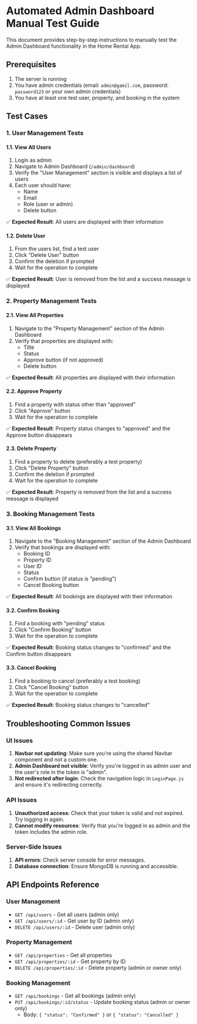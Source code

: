 # Automated Admin Dashboard Manual Test Guide

This document provides step-by-step instructions to manually test the Admin Dashboard functionality in the Home Rental App.

## Prerequisites

1. The server is running
2. You have admin credentials (email: `admin@gamil.com`, password: `password123` or your own admin credentials)
3. You have at least one test user, property, and booking in the system

## Test Cases

### 1. User Management Tests

#### 1.1. View All Users

1. Login as admin
2. Navigate to Admin Dashboard (`/admin/dashboard`)
3. Verify the "User Management" section is visible and displays a list of users
4. Each user should have:
   - Name
   - Email
   - Role (user or admin)
   - Delete button

✅ **Expected Result**: All users are displayed with their information

#### 1.2. Delete User

1. From the users list, find a test user
2. Click "Delete User" button
3. Confirm the deletion if prompted
4. Wait for the operation to complete

✅ **Expected Result**: User is removed from the list and a success message is displayed

### 2. Property Management Tests

#### 2.1. View All Properties

1. Navigate to the "Property Management" section of the Admin Dashboard
2. Verify that properties are displayed with:
   - Title
   - Status
   - Approve button (if not approved)
   - Delete button

✅ **Expected Result**: All properties are displayed with their information

#### 2.2. Approve Property

1. Find a property with status other than "approved"
2. Click "Approve" button
3. Wait for the operation to complete

✅ **Expected Result**: Property status changes to "approved" and the Approve button disappears

#### 2.3. Delete Property

1. Find a property to delete (preferably a test property)
2. Click "Delete Property" button
3. Confirm the deletion if prompted
4. Wait for the operation to complete

✅ **Expected Result**: Property is removed from the list and a success message is displayed

### 3. Booking Management Tests

#### 3.1. View All Bookings

1. Navigate to the "Booking Management" section of the Admin Dashboard
2. Verify that bookings are displayed with:
   - Booking ID
   - Property ID
   - User ID
   - Status
   - Confirm button (if status is "pending")
   - Cancel Booking button

✅ **Expected Result**: All bookings are displayed with their information

#### 3.2. Confirm Booking

1. Find a booking with "pending" status
2. Click "Confirm Booking" button
3. Wait for the operation to complete

✅ **Expected Result**: Booking status changes to "confirmed" and the Confirm button disappears

#### 3.3. Cancel Booking

1. Find a booking to cancel (preferably a test booking)
2. Click "Cancel Booking" button
3. Wait for the operation to complete

✅ **Expected Result**: Booking status changes to "cancelled"

## Troubleshooting Common Issues

### UI Issues

1. **Navbar not updating**: Make sure you're using the shared Navbar component and not a custom one.
2. **Admin Dashboard not visible**: Verify you're logged in as admin user and the user's role in the token is "admin".
3. **Not redirected after login**: Check the navigation logic in `LoginPage.js` and ensure it's redirecting correctly.

### API Issues

1. **Unauthorized access**: Check that your token is valid and not expired. Try logging in again.
2. **Cannot modify resources**: Verify that you're logged in as admin and the token includes the admin role.

### Server-Side Issues

1. **API errors**: Check server console for error messages.
2. **Database connection**: Ensure MongoDB is running and accessible.

## API Endpoints Reference

### User Management

- `GET /api/users` - Get all users (admin only)
- `GET /api/users/:id` - Get user by ID (admin only)
- `DELETE /api/users/:id` - Delete user (admin only)

### Property Management

- `GET /api/properties` - Get all properties
- `GET /api/properties/:id` - Get property by ID
- `DELETE /api/properties/:id` - Delete property (admin or owner only)

### Booking Management

- `GET /api/bookings` - Get all bookings (admin only)
- `PUT /api/bookings/:id/status` - Update booking status (admin or owner only)
  - Body: `{ "status": "Confirmed" }` or `{ "status": "Cancelled" }`
